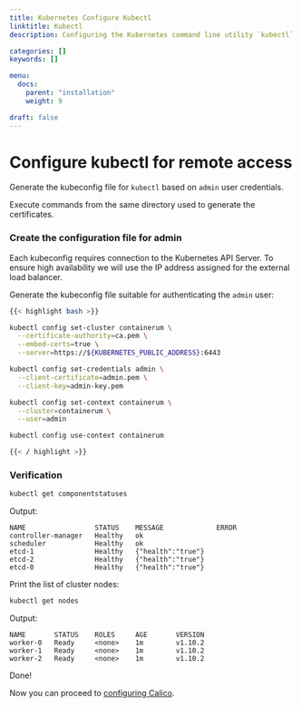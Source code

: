 ```yaml
---
title: Kubernetes Configure Kubectl
linktitle: Kubectl
description: Configuring the Kubernetes command line utility `kubectl`

categories: []
keywords: []

menu:
  docs:
    parent: "installation"
    weight: 9

draft: false
---
```


# Configure kubectl for remote access

Generate the kubeconfig file for `kubectl` based on `admin` user credentials.

Execute commands from the same directory used to generate the certificates.

### Create the configuration file for admin

Each kubeconfig requires connection to the Kubernetes API Server. To ensure high availability we will use the IP address assigned for the external load balancer.

Generate the kubeconfig file suitable for authenticating the `admin` user:

```bash
{{< highlight bash >}}

kubectl config set-cluster containerum \
  --certificate-authority=ca.pem \
  --embed-certs=true \
  --server=https://${KUBERNETES_PUBLIC_ADDRESS}:6443

kubectl config set-credentials admin \
  --client-certificate=admin.pem \
  --client-key=admin-key.pem

kubectl config set-context containerum \
  --cluster=containerum \
  --user=admin

kubectl config use-context containerum

{{< / highlight >}}
```

### Verification

```bash
kubectl get componentstatuses
```

Output:

```
NAME                 STATUS    MESSAGE             ERROR
controller-manager   Healthy   ok
scheduler            Healthy   ok
etcd-1               Healthy   {"health":"true"}
etcd-2               Healthy   {"health":"true"}
etcd-0               Healthy   {"health":"true"}
```

Print the list of cluster nodes:

```bash
kubectl get nodes
```

Output:

```
NAME       STATUS    ROLES     AGE       VERSION
worker-0   Ready     <none>    1m        v1.10.2
worker-1   Ready     <none>    1m        v1.10.2
worker-2   Ready     <none>    1m        v1.10.2
```

Done!

Now you can proceed to [configuring Calico](/kubernetes/installation/8calico).
